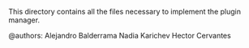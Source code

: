 This directory contains all the files necessary to implement the plugin manager.
 
 @authors:
    Alejandro Balderrama
    Nadia Karichev
    Hector Cervantes
    
